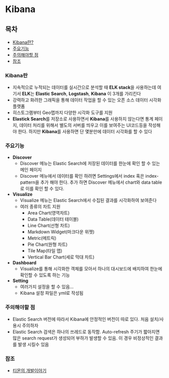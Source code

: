 # Kibana

## 목차

- [Kibana란?](#kibana란)
- [주요기능](#주요기능)
- [주의해야할 점](#주의해야할-점)
- [참조](#참조)

### Kibana란

- 지속적으로 누적되는 데이터를 실시간으로 분석할 때 **ELK stack**을 사용하는데 여기서 **ELK**는 **Elastic Search**, **Logstash**, **Kibana** 이 3개를 가리킨다
- 강력하고 화려한 그래픽을 통해 데이터 작업을 할 수 있는 오픈 소스 데이터 시각화 플랫폼
- 히스토그램부터 Geo맵까지 다양한 시각화 도구를 지원
- **Elastick Search**를 저장소로 사용하면서 **Kibana**를 사용하지 않는다면 통계 페이지, 데이터 처리를 위해서 별도의 서버를 띄우고 이를 보여주는 UI코드등을 작성해야 한다. 하지만 **Kibana**를 사용하면 단 몇분만에 데이터 시각화를 할 수 있다

### 주요기능

- **Discover**
  - Discover 메뉴는 Elastic Search에 저장된 데이터를 한눈에 확인 할 수 있는 메인 페이지
  - Discover 메뉴에서 데이터를 확인 하려면 Settings에서 index 혹은 index-pattern을 추가 해야 한다. 추가 하면 Discover 메뉴에서 chart와 data table로 이를 확인 할 수 있다.
- **Visualize**
  - Visualize 메뉴는 Elastic Search에서 수집된 결과를 시각화하여 보여준다
  - 여러 종류의 차트 지원
    - Area Chart(영역차트)
    - Data Table(데이터 테이블)
    - Line Chart(선형 차트)
    - Markdown Widget(마크다운 위젯)
    - Metric(메트릭)
    - Pie Chart(원형 차트)
    - Tile Map(타일 맵)
    - Vertical Bar Chart(세로 막대 차트)
- **Dashboard**
  - Visualize를 통해 시각화한 객체를 모아서 하나의 대시보드에 배치하여 한눈에 확인할 수 있도록 하는 기능
- **Setting**
  - 여러가지 설정을 할 수 있음...
  - Kibana 설정 파일은 yml로 작성됨

### 주의해야할 점

- Elastic Search 버전에 따라서 Kibana에 안정적인 버전이 따로 있다. 처음 설치/사용시 주의하자
- Elastic Search 검색은 하나의 쓰레드로 동작함. Auto-refresh 주기가 짧아지면 많은 search request가 생성되어 부하가 발생할 수 있음. 이 경우 비정상적인 결과를 발생 시킬수 있음

### 참조

- [티몬의 개발이야기](https://m.blog.naver.com/PostView.nhn?blogId=tmondev&logNo=220846929773&proxyReferer=https%3A%2F%2Fwww.google.com%2F)